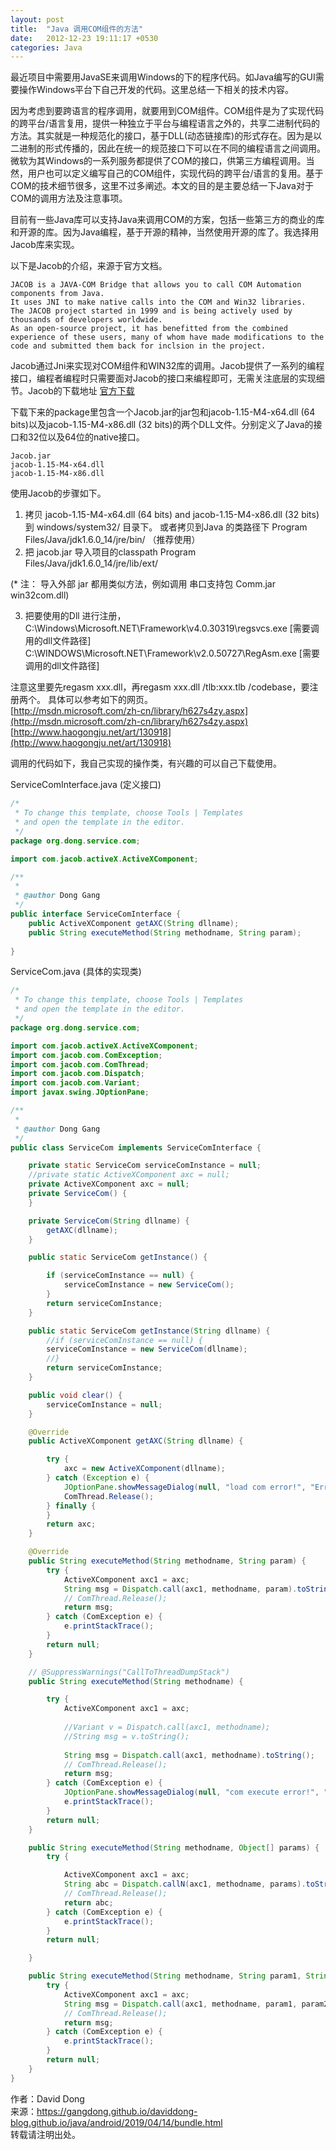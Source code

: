 ```yaml
---
layout: post
title:  "Java 调用COM组件的方法"
date:   2012-12-23 19:11:17 +0530
categories: Java
---
```

最近项目中需要用JavaSE来调用Windows的下的程序代码。如Java编写的GUI需要操作Windows平台下自己开发的代码。这里总结一下相关的技术内容。<br>

因为考虑到要跨语言的程序调用，就要用到COM组件。COM组件是为了实现代码的跨平台/语言复用，提供一种独立于平台与编程语言之外的，共享二进制代码的方法。其实就是一种规范化的接口，基于DLL(动态链接库)的形式存在。因为是以二进制的形式传播的，因此在统一的规范接口下可以在不同的编程语言之间调用。微软为其Windows的一系列服务都提供了COM的接口，供第三方编程调用。当然，用户也可以定义编写自己的COM组件，实现代码的跨平台/语言的复用。基于COM的技术细节很多，这里不过多阐述。本文的目的是主要总结一下Java对于COM的调用方法及注意事项。<br>

目前有一些Java库可以支持Java来调用COM的方案，包括一些第三方的商业的库和开源的库。因为Java编程，基于开源的精神，当然使用开源的库了。我选择用Jacob库来实现。<br>

以下是Jacob的介绍，来源于官方文档。

```
JACOB is a JAVA-COM Bridge that allows you to call COM Automation components from Java. 
It uses JNI to make native calls into the COM and Win32 libraries. 
The JACOB project started in 1999 and is being actively used by thousands of developers worldwide.
As an open-source project, it has benefitted from the combined experience of these users, many of whom have made modifications to the code and submitted them back for inclsion in the project.
```
Jacob通过Jni来实现对COM组件和WIN32库的调用。Jacob提供了一系列的编程接口，编程者编程时只需要面对Jacob的接口来编程即可，无需关注底层的实现细节。Jacob的下载地址 [官方下载](https://sourceforge.net/projects/jacob-project/files/latest/download)<br>

下载下来的package里包含一个Jacob.jar的jar包和jacob-1.15-M4-x64.dll (64 bits)以及jacob-1.15-M4-x86.dll (32 bits)的两个DLL文件。分别定义了Java的接口和32位以及64位的native接口。

```
Jacob.jar
jacob-1.15-M4-x64.dll
jacob-1.15-M4-x86.dll
```

使用Jacob的步骤如下。<br>
1. 拷贝 jacob-1.15-M4-x64.dll (64 bits) and jacob-1.15-M4-x86.dll (32 bits) 到 windows/system32/ 目录下。 
或者拷贝到Java 的类路径下 Program Files/Java/jdk1.6.0_14/jre/bin/  （推荐使用）
2. 把 jacob.jar 导入项目的classpath Program Files/Java/jdk1.6.0_14/jre/lib/ext/  

(* 注： 导入外部 jar 都用类似方法，例如调用 串口支持包 Comm.jar win32com.dll)

3. 把要使用的Dll 进行注册，<br>
C:\Windows\Microsoft.NET\Framework\v4.0.30319\regsvcs.exe [需要调用的dll文件路径]<br>
C:\WINDOWS\Microsoft.NET\Framework\v2.0.50727\RegAsm.exe [需要调用的dll文件路径]
	
注意这里要先regasm xxx.dll，再regasm xxx.dll /tlb:xxx.tlb /codebase，要注册两个。
具体可以参考如下的网页。<br>
[http://msdn.microsoft.com/zh-cn/library/h627s4zy.aspx](http://msdn.microsoft.com/zh-cn/library/h627s4zy.aspx)
<br>
[http://www.haogongju.net/art/130918](http://www.haogongju.net/art/130918)
<br>

调用的代码如下，我自己实现的操作类，有兴趣的可以自己下载使用。<br>

ServiceComInterface.java (定义接口)
```java
/*
 * To change this template, choose Tools | Templates
 * and open the template in the editor.
 */
package org.dong.service.com;

import com.jacob.activeX.ActiveXComponent;

/**
 *
 * @author Dong Gang
 */
public interface ServiceComInterface {
    public ActiveXComponent getAXC(String dllname);
    public String executeMethod(String methodname, String param);
    
}
```
ServiceCom.java (具体的实现类)
```java
/*
 * To change this template, choose Tools | Templates
 * and open the template in the editor.
 */
package org.dong.service.com;

import com.jacob.activeX.ActiveXComponent;
import com.jacob.com.ComException;
import com.jacob.com.ComThread;
import com.jacob.com.Dispatch;
import com.jacob.com.Variant;
import javax.swing.JOptionPane;

/**
 *
 * @author Dong Gang
 */
public class ServiceCom implements ServiceComInterface {

    private static ServiceCom serviceComInstance = null;
    //private static ActiveXComponent axc = null;
    private ActiveXComponent axc = null;
    private ServiceCom() {
    }

    private ServiceCom(String dllname) {
        getAXC(dllname);
    }

    public static ServiceCom getInstance() {

        if (serviceComInstance == null) {
            serviceComInstance = new ServiceCom();
        }
        return serviceComInstance;
    }

    public static ServiceCom getInstance(String dllname) {
        //if (serviceComInstance == null) {
        serviceComInstance = new ServiceCom(dllname);
        //}
        return serviceComInstance;
    }

    public void clear() {
        serviceComInstance = null;
    }

    @Override
    public ActiveXComponent getAXC(String dllname) {

        try {
            axc = new ActiveXComponent(dllname);
        } catch (Exception e) {
            JOptionPane.showMessageDialog(null, "load com error!", "Error!", JOptionPane.ERROR_MESSAGE);
            ComThread.Release();
        } finally {
        }
        return axc;
    }

    @Override
    public String executeMethod(String methodname, String param) {
        try {
            ActiveXComponent axc1 = axc;
            String msg = Dispatch.call(axc1, methodname, param).toString();
            // ComThread.Release();
            return msg;
        } catch (ComException e) {
            e.printStackTrace();
        }
        return null;
    }

    // @SuppressWarnings("CallToThreadDumpStack")
    public String executeMethod(String methodname) {

        try {
            ActiveXComponent axc1 = axc;
           
            //Variant v = Dispatch.call(axc1, methodname);
            //String msg = v.toString();
            
            String msg = Dispatch.call(axc1, methodname).toString();
            // ComThread.Release();
            return msg;
        } catch (ComException e) {
            JOptionPane.showMessageDialog(null, "com execute error!", "Error", JOptionPane.ERROR_MESSAGE);
            e.printStackTrace();
        }
        return null;
    }

    public String executeMethod(String methodname, Object[] params) {
        try {

            ActiveXComponent axc1 = axc;
            String abc = Dispatch.callN(axc1, methodname, params).toString();
            // ComThread.Release();
            return abc;
        } catch (ComException e) {
            e.printStackTrace();
        }
        return null;

    }

    public String executeMethod(String methodname, String param1, String param2) {
        try {
            ActiveXComponent axc1 = axc;
            String msg = Dispatch.call(axc1, methodname, param1, param2).toString();
            // ComThread.Release();
            return msg;
        } catch (ComException e) {
            e.printStackTrace();
        }
        return null;
    }
}
```




作者：David Dong<br>
来源：https://gangdong.github.io/daviddong-blog.github.io/java/android/2019/04/14/bundle.html<br>
转载请注明出处。